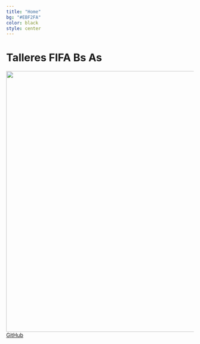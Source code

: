 ```yaml
---
title: "Home"
bg: "#EBF2FA"
color: black
style: center
---
```


# Talleres FIFA Bs As
<img width="700" src="img/logo_fifa.png">


<span id="forkongithub">
  <a href="{{ site.source_link }}" class="bg-blue">
     GitHub <i class="fa fa-github"></i>
  </a>
</span>
